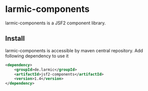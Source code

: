 # larmic-components

larmic-components is a JSF2 component library.

## Install

larmic-components is accessible by maven central repository. Add following dependency to use it

```xml
<dependency>
    <groupId>de.larmic</groupId>
	<artifactId>jsf2-components</artifactId>
	<version>1.4</version>
</dependency>
```


